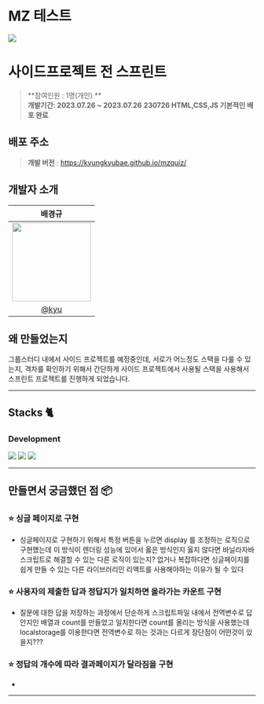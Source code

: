# MZ 테스트

![](https://velog.velcdn.com/images/kyudeveloper/post/f52d06c7-8807-47fc-8e0e-a3fd89d9c447/image.png)




</div>

# 사이드프로젝트 전 스프린트
> **참여인원 : 1명(개인) ** <br/> **개발기간: 2023.07.26 ~ 2023.07.26**
> **230726 HTML,CSS,JS 기본적인 배포 완료**

## 배포 주소

> **개발 버전** : https://kyungkyubae.github.io/mzquiz/ <br>


## 개발자 소개



|      배경규       |                                                                                                               
| :------------------------------------------------------------------------------: |
|   <img width="160px" src="https://velog.velcdn.com/images/kyudeveloper/post/ffb11860-dcea-4b08-a2a2-bb7b22287998/image.png" />    |
|   [@kyu](https://github.com/kyungkyubae)   |


## 왜 만들었는지
그룹스터디 내에서 사이드 프로젝트를 예정중인데, 서로가 어느정도 스택을 다룰 수 있는지, 격차를 확인하기 위해서
간단하게 사이드 프로젝트에서 사용될 스택을 사용해서 스프린트 프로젝트를 진행하게 되었습니다.








---

## Stacks 🐈


### Development
<div>
<img src="https://img.shields.io/badge/html5-E34F26?style=for-the-			badge&logo=html5&logoColor=white">
  <img src="https://img.shields.io/badge/css-1572B6?style=for-the-badge&logo=css3&logoColor=white">
  <img src="https://img.shields.io/badge/javascript-F7DF1E?style=for-the-badge&logo=javascript&logoColor=black">
</div>






---
## 만들면서 궁금했던 점 📦

### ⭐️ 싱글 페이지로 구현
- 싱글페이지로 구현하기 위해서 특정 버튼을 누르면 display 를 조정하는 로직으로 구현했는데
이 방식이 렌더링 성능에 있어서 옳은 방식인지
옳지 않다면 바닐라자바스크립트로 해결할 수 있는 다른 로직이 있는지?
없거나 복잡하다면 싱글페이지를 쉽게 만들 수 있는 다른 라이브러리인 리액트를 사용해야하는 이유가 될 수 있다

### ⭐️ 사용자의 제출한 답과 정답지가 일치하면 올라가는 카운트 구현
- 질문에 대한 답을 저장하는 과정에서 단순하게 스크립트파일 내에서 전역변수로 답안지인 배열과 count를 만들었고 일치한다면 count를 올리는 방식을 사용했는데 localstorage를 이용한다면 전역변수로 하는 것과는 다르게 장단점이 어떤것이 있을지???

### ⭐️ 정답의 개수에 따라 결과페이지가 달라짐을 구현
- 

---
